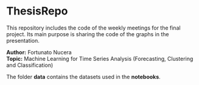 # ThesisRepo
This repository includes the code of the weekly meetings for the final project. Its main purpose is sharing the code of the graphs in the presentation.

**Author:** Fortunato Nucera <br>
**Topic:** Machine Learning for Time Series Analysis (Forecasting, Clustering and Classification)

The folder **data** contains the datasets used in the **notebooks**.
